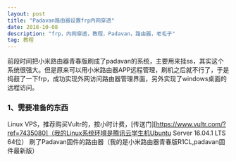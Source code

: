 ```yaml
---
layout: post
title: "Padavan路由器设置frp内网穿透"
date: 2018-10-08 
description: "frp，内网穿透，教程，Padavan，路由器，老毛子"
tag: 教程
---
```

前段时间把小米路由器青春版刷成了padavan的系统，主要用来挂ss，其实这个系统很强大。但是原来可以用小米路由器APP远程管理，刷机之后就不行了，于是捣鼓了一下frp，成功实现外网访问路由器管理界面，另外实现了windows桌面的远程访问。

### 1、需要准备的东西
Linux VPS，推荐购买Vultr的，按小时计费，[传送门][https://www.vultr.com/?ref=7435080]（我的Linux系统环境是腾讯云学生机Ubuntu Server 16.04.1 LTS 64位）
刷了Padavan固件的路由器（我的是小米路由器青春版R1CL,padavan固件最新版）

